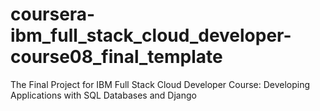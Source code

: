 # coursera-ibm_full_stack_cloud_developer-course08_final_template
The Final Project for IBM Full Stack Cloud Developer Course: Developing Applications with SQL Databases and Django
